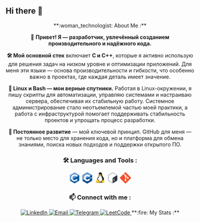 ## Hi there 👋

<!--
**gulom1204/gulom1204** is a ✨ _special_ ✨ repository because its `README.md` (this file) appears on your GitHub profile.

Here are some ideas to get you started:

- 🔭 I’m currently working on ...
- 🌱 I’m currently learning ...
- 👯 I’m looking to collaborate on ...
- 🤔 I’m looking for help with ...
- 💬 Ask me about ...
- 📫 How to reach me: ...
- 😄 Pronouns: ...
- ⚡ Fun fact: ...
-->
<div align="center">
**:woman_technologist: About Me :**

👋 **Привет! Я — разработчик, увлечённый созданием производительного и надёжного кода.**

**🛠️ Мой основной стек** включает **C и C++**, которые я активно использую для решения задач на низком уровне и оптимизации приложений. Для меня эти языки — основа производительности и гибкости, что особенно важно в проектах, где каждая деталь имеет значение.

**🐧 Linux и Bash — мои верные спутники.** Работая в Linux-окружении, я пишу скрипты для автоматизации, управляю системами и настраиваю сервера, обеспечивая их стабильную работу. Системное администрирование стало неотъемлемой частью моей практики, а работа с инфраструктурой помогает поддерживать стабильность проектов и упрощать процесс разработки.

**🚀 Постоянное развитие** — мой ключевой принцип. GitHub для меня — не только место для хранения кода, но и платформа для обмена знаниями, поиска новых подходов и поддержки открытого ПО.


### :hammer_and_wrench: Languages and Tools :

  <img src="https://github.com/devicons/devicon/blob/master/icons/c/c-original.svg" width="30" height="30"/>
  <img src="https://github.com/devicons/devicon/blob/master/icons/cplusplus/cplusplus-original.svg" width="30" height="30"/>
  <img src="https://github.com/devicons/devicon/blob/master/icons/linux/linux-original.svg" width="30" height="30"/>
  <img src="https://github.com/devicons/devicon/blob/master/icons/bash/bash-original.svg" width="30" height="30"/>
  <img src="https://github.com/devicons/devicon/blob/master/icons/git/git-original.svg" width="30" height="30"/>

### 📫 Connect with me :
<a href="https://www.linkedin.com/in/g-ulom-olloberganov-b37686311/" target="_blank">
    <img src="https://img.shields.io/badge/LinkedIn-0077B5?style=for-the-badge&logo=linkedin&logoColor=white" alt="LinkedIn">
</a>
<a href="mailto:gulomolloberganov26@gmail.com" target="_blank">
    <img src="https://img.shields.io/badge/Email-D14836?style=for-the-badge&logo=gmail&logoColor=white" alt="Email">
</a>
<a href="https://web.telegram.org/k/" target="_blank">
    <img src="https://img.shields.io/badge/Telegram-26A5E4?style=for-the-badge&logo=telegram&logoColor=white" alt="Telegram">
</a>
<a href="https://leetcode.com/u/iggymaclay/" target="_blank">
    <img src="https://img.shields.io/badge/LeetCode-F9C13C?style=for-the-badge&logo=leetcode&logoColor=black" alt="LeetCode">
</a>
**:fire: My Stats :**
</div>

